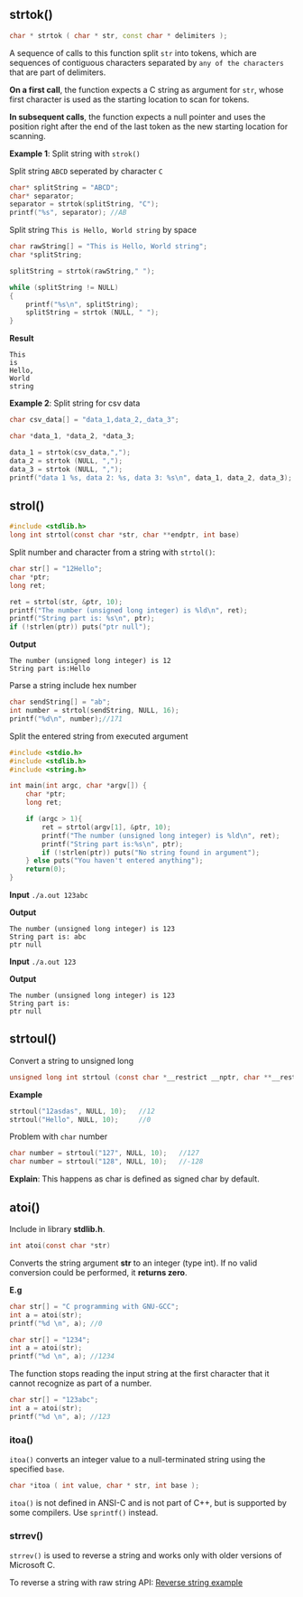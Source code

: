 ## strtok()

```cpp
char * strtok ( char * str, const char * delimiters );
```

A sequence of calls to this function split ``str`` into tokens, which are sequences of contiguous characters separated by ``any of the characters`` that are part of delimiters.

**On a first call**, the function expects a C string as argument for ``str``, whose first character is used as the starting location to scan for tokens.

**In subsequent calls**, the function expects a null pointer and uses the position right after the end of the last token as the new starting location for scanning.

**Example 1**: Split string with ``strok()``

Split string ``ABCD`` seperated by character ``C``

```cpp
char* splitString = "ABCD";
char* separator;
separator = strtok(splitString, "C");
printf("%s", separator); //AB
```

Split string ``This is Hello, World string`` by space

```cpp
char rawString[] = "This is Hello, World string";
char *splitString;

splitString = strtok(rawString," ");

while (splitString != NULL)
{
    printf("%s\n", splitString);
    splitString = strtok (NULL, " ");
}
```
**Result**

```
This
is
Hello,
World
string
```
**Example 2**: Split string for csv data

```c
char csv_data[] = "data_1,data_2,_data_3";

char *data_1, *data_2, *data_3;

data_1 = strtok(csv_data,",");
data_2 = strtok (NULL, ",");
data_3 = strtok (NULL, ",");
printf("data 1 %s, data 2: %s, data 3: %s\n", data_1, data_2, data_3);
```

## strol()

```c
#include <stdlib.h>
long int strtol(const char *str, char **endptr, int base)
```

Split number and character from a string with ``strtol()``:

```c
char str[] = "12Hello";
char *ptr;
long ret;

ret = strtol(str, &ptr, 10);
printf("The number (unsigned long integer) is %ld\n", ret);
printf("String part is: %s\n", ptr);
if (!strlen(ptr)) puts("ptr null");
```

**Output**

```
The number (unsigned long integer) is 12
String part is:Hello
```

Parse a string include hex number

```c
char sendString[] = "ab";
int number = strtol(sendString, NULL, 16);
printf("%d\n", number);//171
```

Split the entered string from executed argument

```c
#include <stdio.h>
#include <stdlib.h>
#include <string.h>

int main(int argc, char *argv[]) {
    char *ptr;
    long ret;

    if (argc > 1){
        ret = strtol(argv[1], &ptr, 10);
        printf("The number (unsigned long integer) is %ld\n", ret);
        printf("String part is:%s\n", ptr);
        if (!strlen(ptr)) puts("No string found in argument");
    } else puts("You haven't entered anything");   
    return(0);
}
```
**Input** ``./a.out 123abc``

**Output**

```
The number (unsigned long integer) is 123
String part is: abc
ptr null
```

**Input** ``./a.out 123``

**Output**

```
The number (unsigned long integer) is 123
String part is:
ptr null
```

## strtoul()

Convert a string to unsigned long

```c
unsigned long int strtoul (const char *__restrict __nptr, char **__restrict __endptr, int __base)
```
**Example**
```c
strtoul("12asdas", NULL, 10);   //12
strtoul("Hello", NULL, 10);     //0
```
Problem with ``char`` number
```c
char number = strtoul("127", NULL, 10);   //127
char number = strtoul("128", NULL, 10);   //-128
```

**Explain**: This happens as char is defined as signed char by default. 

## atoi()

Include in library **stdlib.h**.

```c
int atoi(const char *str)
```
Converts the string argument **str** to an integer (type int).  If no valid conversion could be performed, it **returns zero**.

**E.g**

```c
char str[] = "C programming with GNU-GCC";
int a = atoi(str);
printf("%d \n", a); //0
```   

```c
char str[] = "1234";
int a = atoi(str);
printf("%d \n", a); //1234
```

The function stops reading the input string at the first character that it cannot recognize as part of a number.

```c
char str[] = "123abc";
int a = atoi(str);
printf("%d \n", a); //123
```

### itoa()

``itoa()`` converts an integer value to a null-terminated string using the specified ``base``.

```c
char *itoa ( int value, char * str, int base );
```

``itoa()`` is not defined in ANSI-C and is not part of C++, but is supported by some compilers. Use ``sprintf()`` instead.

### strrev()

``strrev()`` is used to reverse a string and works only with older versions of Microsoft C.

To reverse a string with raw string API: [Reverse string example](https://github.com/TranPhucVinh/C/blob/master/Introduction/Data%20structure/String/String%20parsing%20examples.md#example-4)